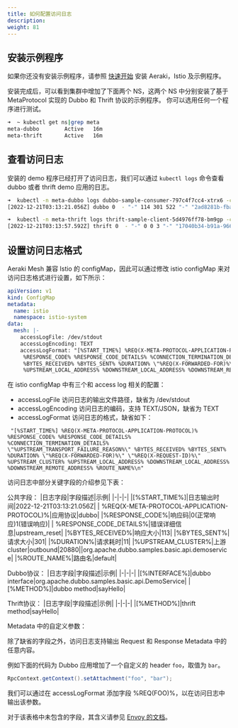```yaml
---
title: 如何配置访问日志
description: 
weight: 81
---
```


## 安装示例程序

如果你还没有安装示例程序，请参照 [快速开始](/zh/docs/v1.x/quickstart/) 安装 Aeraki，Istio 及示例程序。

安装完成后，可以看到集群中增加了下面两个 NS，这两个 NS 中分别安装了基于 MetaProtocol 实现的 Dubbo 和 Thrift 协议的示例程序。
你可以选用任何一个程序进行测试。

```bash
➜  ~ kubectl get ns|grep meta
meta-dubbo        Active   16m
meta-thrift       Active   16m
```

## 查看访问日志

安装的 demo 程序已经打开了访问日志，我们可以通过 `kubectl logs` 命令查看 dubbo 或者 thrift demo 应用的日志。

```bash
➜  kubectl -n meta-dubbo logs dubbo-sample-consumer-797c4f7cc4-xtrx6 -c istio-proxy --tail 0 -f
[2022-12-21T03:13:21.056Z] dubbo 0  - "-" 114 301 522 "-" "2ad8281b-fba6-9226-8b89-f2fdc0fe62cd" outbound|20880||org.apache.dubbo.samples.basic.api.demoservice - 240.240.0.1:20880 10.244.0.21:44822 default

➜  kubectl -n meta-thrift logs thrift-sample-client-5d4976ff78-bm9gp -c istio-proxy --tail 0 -f
[2022-12-21T03:13:57.592Z] thrift 0  - "-" 0 0 3 "-" "17040b34-b91a-9660-bc3d-ac3cd31e6787" outbound|9090||thrift-sample-server.meta-thrift.svc.cluster.local - 10.107.185.19:9090 10.244.0.28:47406 default
```

## 设置访问日志格式

Aeraki Mesh 兼容 Istio 的 configMap，因此可以通过修改 istio configMap 来对访问日志格式进行设置，如下所示：

```yaml
apiVersion: v1
kind: ConfigMap
metadata:
  name: istio
  namespace: istio-system
data:
  mesh: |-
    accessLogFile: /dev/stdout
    accessLogEncoding: TEXT
    accessLogFormat: "[%START_TIME%] %REQ(X-META-PROTOCOL-APPLICATION-PROTOCOL)%
     %RESPONSE_CODE% %RESPONSE_CODE_DETAILS% %CONNECTION_TERMINATION_DETAILS% \"%UPSTREAM_TRANSPORT_FAILURE_REASON%\"
     %BYTES_RECEIVED% %BYTES_SENT% %DURATION% \"%REQ(X-FORWARDED-FOR)%\" \"%REQ(X-REQUEST-ID)%\" %UPSTREAM_CLUSTER%
     %UPSTREAM_LOCAL_ADDRESS% %DOWNSTREAM_LOCAL_ADDRESS% %DOWNSTREAM_REMOTE_ADDRESS% %ROUTE_NAME%\n"
```

在 istio configMap 中有三个和 access log 相关的配置：

* accessLogFile 访问日志的输出文件路径，缺省为 /dev/stdout
* accessLogEncoding 访问日志的编码，支持 TEXT/JSON，缺省为 TEXT
* accessLogFormat 访问日志的格式，缺省如下：

```
 "[%START_TIME%] %REQ(X-META-PROTOCOL-APPLICATION-PROTOCOL)% %RESPONSE_CODE% %RESPONSE_CODE_DETAILS% %CONNECTION_TERMINATION_DETAILS% \"%UPSTREAM_TRANSPORT_FAILURE_REASON%\" %BYTES_RECEIVED% %BYTES_SENT% %DURATION% \"%REQ(X-FORWARDED-FOR)%\" \"%REQ(X-REQUEST-ID)%\" %UPSTREAM_CLUSTER% %UPSTREAM_LOCAL_ADDRESS% %DOWNSTREAM_LOCAL_ADDRESS% %DOWNSTREAM_REMOTE_ADDRESS% %ROUTE_NAME%\n"
```

访问日志中部分关键字段的介绍参见下表：

公共字段：
|日志字段|字段描述|示例|
|-|-|-|
|[%START_TIME%]|日志输出时间|2022-12-21T03:13:21.056Z|
| %REQ(X-META-PROTOCOL-APPLICATION-PROTOCOL)%|应用协议|dubbo|
|%RESPONSE_CODE%|响应码|0(正常响应)1(错误响应)|
| %RESPONSE_CODE_DETAILS%|错误详细信息|upstream_reset|
|%BYTES_RECEIVED%|响应大小|113|
|%BYTES_SENT%|请求大小|301|
|%DURATION%|请求耗时|11|
|%UPSTREAM_CLUSTER%|上游cluster|outbound\|20880\|\|org.apache.dubbo.samples.basic.api.demoservice|
|%ROUTE_NAME%|路由名|default|

Dubbo协议：
|日志字段|字段描述|示例|
|-|-|-|
|[%INTERFACE%]|dubbo interface|org.apache.dubbo.samples.basic.api.DemoService|
|[%METHOD%]|dubbo method|sayHello|

Thrift协议：
|日志字段|字段描述|示例|
|-|-|-|
|[%METHOD%]|thrift method|sayHello|

Metadata 中的自定义参数：

除了缺省的字段之外，访问日志支持输出 Request 和 Response Metadata 中的任意内容。

例如下面的代码为 Dubbo 应用增加了一个自定义的 header `foo`，取值为 `bar`。
```java
RpcContext.getContext().setAttachment("foo", "bar");
```

我们可以通过在 accessLogFormat 添加字段 %REQ(FOO)%，以在访问日志中输出该参数。


对于该表格中未包含的字段，其含义请参见 [Envoy 的文档](https://www.envoyproxy.io/docs/envoy/latest/configuration/observability/access_log/usage)。

